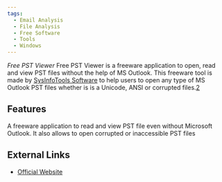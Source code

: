 ```yaml
---
tags:
  - Email Analysis
  - File Analysis
  - Free Software
  - Tools
  - Windows
---
```

*Free PST Viewer* Free PST Viewer is a freeware application to open,
read and view PST files without the help of MS Outlook. This freeware
tool is made by [SysInfoTools Software](sysinfotools_software.md)
to help users to open any type of MS Outlook PST files whether is is a
Unicode, ANSI or corrupted files.[2](https://www.sysinfotools.com/)

## Features

A freeware application to read and view PST file even without Microsoft
Outlook. It also allows to open corrupted or inaccessible PST files

## External Links

* [Official Website](https://www.sysinfotools.com/recovery/pst-file-viewer.php)
